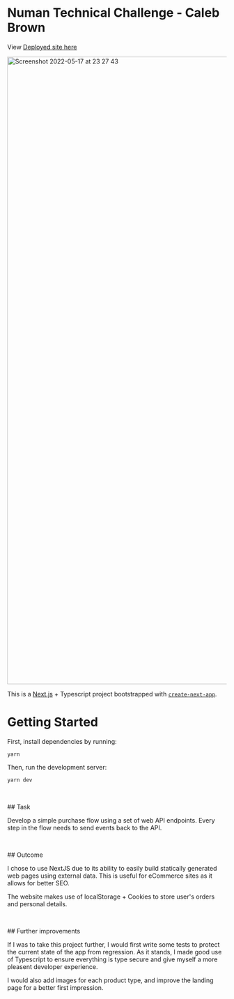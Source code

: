 # Numan Technical Challenge - Caleb Brown

View [Deployed site here](https://numan-technical-challenge.vercel.app/)

<img width="1440" alt="Screenshot 2022-05-17 at 23 27 43" src="https://user-images.githubusercontent.com/44173285/168922572-15194b9a-6559-4016-ab52-7cb881ca297e.png">

This is a [Next.js](https://nextjs.org/) + Typescript project bootstrapped with [`create-next-app`](https://github.com/vercel/next.js/tree/canary/packages/create-next-app).

# Getting Started

First, install dependencies by running:
```
yarn
```

Then, run the development server:

```bash
yarn dev
```
<p>&nbsp;</p>
## Task

Develop a simple purchase flow using a set of web API endpoints. Every step in the flow needs to send events back to the API.

<p>&nbsp;</p>
## Outcome

I chose to use NextJS due to its ability to easily build statically generated web pages using external data. This is useful for eCommerce sites as it allows for better SEO.

The website makes use of localStorage + Cookies to store user's orders and personal details.

<p>&nbsp;</p>
## Further improvements

If I was to take this project further, I would first write some tests to protect the current state of the app from regression. As it stands, I made good use of Typescript to ensure everything is type secure and give myself a more pleasent developer experience.

I would also add images for each product type, and improve the landing page for a better first impression.



